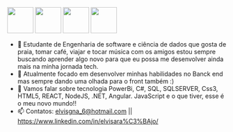 <div style="display: inline_block">
  <img height="60" windth="60" src="https://cdn.jsdelivr.net/gh/devicons/devicon/icons/csharp/csharp-original.svg">
  <img height="60" windth="60" src="https://cdn.jsdelivr.net/gh/devicons/devicon/icons/microsoftsqlserver/microsoftsqlserver-plain.svg" >
  <img  height="60" windth="60" src="https://cdn.jsdelivr.net/gh/devicons/devicon/icons/html5/html5-original.svg" />
  <img  height="60" windth="60" src="https://cdn.jsdelivr.net/gh/devicons/devicon/icons/css3/css3-original.svg" />
  



- 👋 Estudante de Engenharia de software e ciência de dados que gosta de praia, tomar café, viajar e tocar música com os amigos estou sempre buscando aprender algo novo para que eu possa me desenvolver ainda mais na minha jornada tech.
- 👀 Atualmente focado em desenvolver minhas habilidades no Banck end mas sempre dando uma olhada para o front também :) 
- 🌱 Vamos falar sobre tecnologia PowerBi, C#, SQL, SQLSERVER, Css3, HTML5, REACT, NodeJS, .NET, Angular. JavaScript e o que tiver, esse é o meu novo mundo!!
- 📫 Contatos: elvisgna_6@hotmail.com || https://www.linkedin.com/in/elvisara%C3%BAjo/

<!---
elvisgna6/elvisgna6 is a ✨ special ✨ repository because its `README.md` (this file) appears on your GitHub profile.
You can click the Preview link to take a look at your changes.
--->
